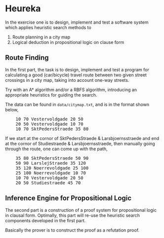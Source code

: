 Heureka
===

In the exercise one is to design, implement and test a software system which applies heuristic search methods to

1. Route planning in a city map
2. Logical deduction in propositional logic on clause form


## Route Finding
In the first part, the task is to design, implement and test a program for calculating a good (car/bicycle) travel route between two given street crossings in a city map, taking into account one-way streets.

Try with an A* algorithm and/or a RBFS algorithm, introducing an appropriate heuristics for guiding the search.

The data can be found in `data/citymap.txt`, and is in the format shown below,

<pre>
    10 70 Vestervoldgade 20 50
    20 50 Vestervoldgade 10 70
    10 70 SktPedersStraede 35 80
</pre>

If we start at the cornor of SktPedersStraede & Larsbjoernsstraede and end at the cornor of Studiestraede & Larsbjoernsstraede, then manually going through the route, one can come up with the path,

<pre>
    35 80 SktPedersStraede 50 90
    50 90 LarslejStraede 35 120
    35 120 Noerrevoldgade 25 100
    25 100 Noerrevoldgade 10 70
    10 70 Vestervoldgade 20 50
    20 50 Studiestraede 45 70
</pre>

## Inference Engine for Propositional Logic
The second part is a construction of a proof system for propositional logic in clausal form. Optimally, this part will re-use the heuristic search components developed in the first part.

Basically the prover is to construct the proof as a refutation proof.
